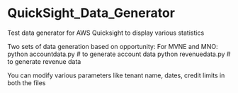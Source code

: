 # QuickSight_Data_Generator
Test data generator for AWS Quicksight to display various statistics 

Two sets of data generation based on opportunity:
For MVNE and MNO:
python accountdata.py # to generate account data
python revenuedata.py # to generate revenue data

You can modify various parameters like tenant name, dates, credit limits in both the files
